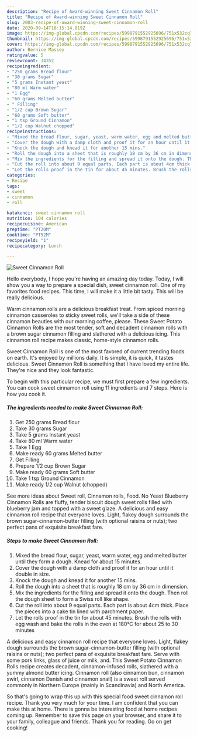 ```yaml
---
description: "Recipe of Award-winning Sweet Cinnamon Roll"
title: "Recipe of Award-winning Sweet Cinnamon Roll"
slug: 2003-recipe-of-award-winning-sweet-cinnamon-roll
date: 2020-09-14T18:15:14.819Z
image: https://img-global.cpcdn.com/recipes/5998791552925696/751x532cq70/sweet-cinnamon-roll-recipe-main-photo.jpg
thumbnail: https://img-global.cpcdn.com/recipes/5998791552925696/751x532cq70/sweet-cinnamon-roll-recipe-main-photo.jpg
cover: https://img-global.cpcdn.com/recipes/5998791552925696/751x532cq70/sweet-cinnamon-roll-recipe-main-photo.jpg
author: Bernice Massey
ratingvalue: 5
reviewcount: 34352
recipeingredient:
- "250 grams Bread flour"
- "30 grams Sugar"
- "5 grams Instant yeast"
- "80 ml Warm water"
- "1 Egg"
- "60 grams Melted butter"
- " Filling"
- "1/2 cup Brown Sugar"
- "60 grams Soft butter"
- "1 tsp Ground Cinnamon"
- "1/2 cup Walnut chopped"
recipeinstructions:
- "Mixed the bread flour, sugar, yeast, warm water, egg and melted butter until they form a dough. Knead for about 15 minutes."
- "Cover the dough with a damp cloth and proof it for an hour until it double in size."
- "Knock the dough and knead it for another 15 mins."
- "Roll the dough into a sheet that is roughly 18 cm by 36 cm in dimension."
- "Mix the ingredients for the filling and spread it onto the dough. Then roll the dough sheet to form a Swiss roll like shape."
- "Cut the roll into about 9 equal parts. Each part is about 4cm thick. Place the pieces into a cake tin lined with parchment paper."
- "Let the rolls proof in the tin for about 45 minutes. Brush the rolls with egg wash and bake the rolls in the oven at 180°C for about 25 to 30 minutes"
categories:
- Recipe
tags:
- sweet
- cinnamon
- roll

katakunci: sweet cinnamon roll 
nutrition: 104 calories
recipecuisine: American
preptime: "PT20M"
cooktime: "PT52M"
recipeyield: "1"
recipecategory: Lunch

---
```



![Sweet Cinnamon Roll](https://img-global.cpcdn.com/recipes/5998791552925696/751x532cq70/sweet-cinnamon-roll-recipe-main-photo.jpg)

Hello everybody, I hope you're having an amazing day today. Today, I will show you a way to prepare a special dish, sweet cinnamon roll. One of my favorites food recipes. This time, I will make it a little bit tasty. This will be really delicious.

Warm cinnamon rolls are a delicious breakfast treat. From spiced morning cinnamon casseroles to sticky sweet rolls, we&#39;ll take a side of these cinnamon beauties with our morning coffee, please. These Sweet Potato Cinnamon Rolls are the most tender, soft and decadent cinnamon rolls with a brown sugar cinnamon filling and slathered with a delicious icing. This cinnamon roll recipe makes classic, home-style cinnamon rolls.

Sweet Cinnamon Roll is one of the most favored of current trending foods on earth. It's enjoyed by millions daily. It is simple, it is quick, it tastes delicious. Sweet Cinnamon Roll is something that I have loved my entire life. They're nice and they look fantastic.


To begin with this particular recipe, we must first prepare a few ingredients. You can cook sweet cinnamon roll using 11 ingredients and 7 steps. Here is how you cook it.

<!--inarticleads1-->

##### The ingredients needed to make Sweet Cinnamon Roll:

1. Get 250 grams Bread flour
1. Take 30 grams Sugar
1. Take 5 grams Instant yeast
1. Take 80 ml Warm water
1. Take 1 Egg
1. Make ready 60 grams Melted butter
1. Get  Filling
1. Prepare 1/2 cup Brown Sugar
1. Make ready 60 grams Soft butter
1. Take 1 tsp Ground Cinnamon
1. Make ready 1/2 cup Walnut (chopped)


See more ideas about Sweet roll, Cinnamon rolls, Food. No Yeast Blueberry Cinnamon Rolls are fluffy, tender biscuit dough sweet rolls filled with blueberry jam and topped with a sweet glaze. A delicious and easy cinnamon roll recipe that everyone loves. Light, flakey dough surrounds the brown sugar-cinnamon-butter filling (with optional raisins or nuts); two perfect pans of exquisite breakfast fare. 

<!--inarticleads2-->

##### Steps to make Sweet Cinnamon Roll:

1. Mixed the bread flour, sugar, yeast, warm water, egg and melted butter until they form a dough. Knead for about 15 minutes.
1. Cover the dough with a damp cloth and proof it for an hour until it double in size.
1. Knock the dough and knead it for another 15 mins.
1. Roll the dough into a sheet that is roughly 18 cm by 36 cm in dimension.
1. Mix the ingredients for the filling and spread it onto the dough. Then roll the dough sheet to form a Swiss roll like shape.
1. Cut the roll into about 9 equal parts. Each part is about 4cm thick. Place the pieces into a cake tin lined with parchment paper.
1. Let the rolls proof in the tin for about 45 minutes. Brush the rolls with egg wash and bake the rolls in the oven at 180°C for about 25 to 30 minutes


A delicious and easy cinnamon roll recipe that everyone loves. Light, flakey dough surrounds the brown sugar-cinnamon-butter filling (with optional raisins or nuts); two perfect pans of exquisite breakfast fare. Serve with some pork links, glass of juice or milk, and. This Sweet Potato Cinnamon Rolls recipe creates decadent, cinnamon-infused rolls, slathered with a yummy almond butter icing. Cinnamon roll (also cinnamon bun, cinnamon swirl, cinnamon Danish and cinnamon snail) is a sweet roll served commonly in Northern Europe (mainly in Scandinavia) and North America. 

So that's going to wrap this up with this special food sweet cinnamon roll recipe. Thank you very much for your time. I am confident that you can make this at home. There is gonna be interesting food at home recipes coming up. Remember to save this page on your browser, and share it to your family, colleague and friends. Thank you for reading. Go on get cooking!
